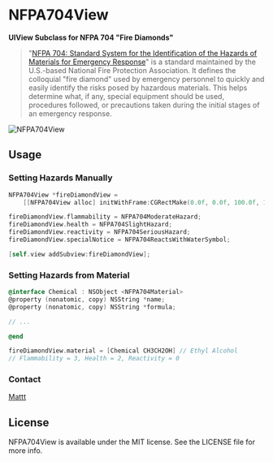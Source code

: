# NFPA704View

**UIView Subclass for NFPA 704 "Fire Diamonds"**

> "[NFPA 704: Standard System for the Identification of the Hazards of Materials for Emergency Response](http://en.wikipedia.org/wiki/NFPA_704)" is a standard maintained by the U.S.-based National Fire Protection Association. It defines the colloquial "fire diamond" used by emergency personnel to quickly and easily identify the risks posed by hazardous materials. This helps determine what, if any, special equipment should be used, procedures followed, or precautions taken during the initial stages of an emergency response.

![NFPA704View](https://raw.github.com/mattt/NFPA704View/screenshots/example.png)

## Usage

### Setting Hazards Manually

```objective-c
NFPA704View *fireDiamondView =
    [[NFPA704View alloc] initWithFrame:CGRectMake(0.0f, 0.0f, 100.0f, 100.0f)];

fireDiamondView.flammability = NFPA704ModerateHazard;
fireDiamondView.health = NFPA704SlightHazard;
fireDiamondView.reactivity = NFPA704SeriousHazard;
fireDiamondView.specialNotice = NFPA704ReactsWithWaterSymbol;

[self.view addSubview:fireDiamondView];
```

### Setting Hazards from Material

```objective-c
@interface Chemical : NSObject <NFPA704Material>
@property (nonatomic, copy) NSString *name;
@property (nonatomic, copy) NSString *formula;

// ...

@end

fireDiamondView.material = [Chemical CH3CH2OH] // Ethyl Alcohol
// Flammability = 3, Health = 2, Reactivity = 0
```

### Contact

[Mattt](https://twitter.com/mattt)

## License

NFPA704View is available under the MIT license.
See the LICENSE file for more info.
